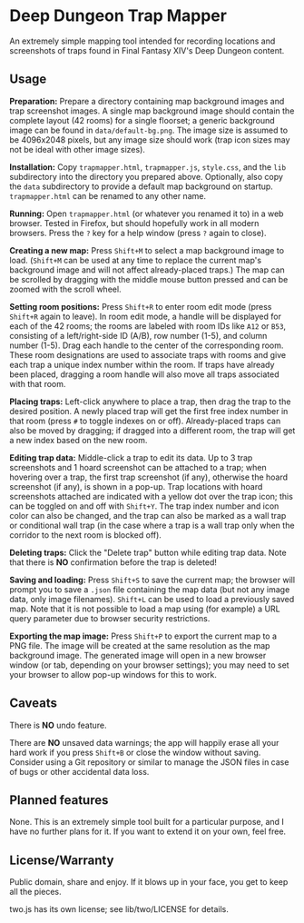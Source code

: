 Deep Dungeon Trap Mapper
========================

An extremely simple mapping tool intended for recording locations and
screenshots of traps found in Final Fantasy XIV's Deep Dungeon content.


Usage
-----
**Preparation:**  Prepare a directory containing map background images
and trap screenshot images.  A single map background image should
contain the complete layout (42 rooms) for a single floorset; a generic
background image can be found in `data/default-bg.png`.  The image size
is assumed to be 4096x2048 pixels, but any image size should work (trap
icon sizes may not be ideal with other image sizes).

**Installation:**  Copy `trapmapper.html`, `trapmapper.js`, `style.css`,
and the `lib` subdirectory into the directory you prepared above.
Optionally, also copy the `data` subdirectory to provide a default map
background on startup.  `trapmapper.html` can be renamed to any other
name.

**Running:**  Open `trapmapper.html` (or whatever you renamed it to) in
a web browser.  Tested in Firefox, but should hopefully work in all
modern browsers.  Press the `?` key for a help window (press `?` again
to close).

**Creating a new map:**  Press `Shift+M` to select a map background
image to load.  (`Shift+M` can be used at any time to replace the
current map's background image and will not affect already-placed
traps.)  The map can be scrolled by dragging with the middle mouse
button pressed and can be zoomed with the scroll wheel.

**Setting room positions:**  Press `Shift+R` to enter room edit mode
(press `Shift+R` again to leave).  In room edit mode, a handle will be
displayed for each of the 42 rooms; the rooms are labeled with room IDs
like `A12` or `B53`, consisting of a left/right-side ID (A/B), row
number (1-5), and column number (1-5).  Drag each handle to the center
of the corresponding room.  These room designations are used to
associate traps with rooms and give each trap a unique index number
within the room. If traps have already been placed, dragging a room
handle will also move all traps associated with that room.

**Placing traps:**  Left-click anywhere to place a trap, then drag the
trap to the desired position.  A newly placed trap will get the first
free index number in that room (press `#` to toggle indexes on or off).
Already-placed traps can also be moved by dragging; if dragged into a
different room, the trap will get a new index based on the new room.

**Editing trap data:**  Middle-click a trap to edit its data.  Up to 3
trap screenshots and 1 hoard screenshot can be attached to a trap; when
hovering over a trap, the first trap screenshot (if any), otherwise the
hoard screenshot (if any), is shown in a pop-up.  Trap locations with
hoard screenshots attached are indicated with a yellow dot over the trap
icon; this can be toggled on and off with `Shift+Y`.  The trap index
number and icon color can also be changed, and the trap can also be
marked as a wall trap or conditional wall trap (in the case where a trap
is a wall trap only when the corridor to the next room is blocked off).

**Deleting traps:**  Click the "Delete trap" button while editing trap
data.  Note that there is **NO** confirmation before the trap is
deleted!

**Saving and loading:**  Press `Shift+S` to save the current map; the
browser will prompt you to save a `.json` file containing the map data
(but not any image data, only image filenames).  `Shift+L` can be used
to load a previously saved map.  Note that it is not possible to load a
map using (for example) a URL query parameter due to browser security
restrictions.

**Exporting the map image:**  Press `Shift+P` to export the current map
to a PNG file.  The image will be created at the same resolution as the
map background image.  The generated image will open in a new browser
window (or tab, depending on your browser settings); you may need to set
your browser to allow pop-up windows for this to work.


Caveats
-------
There is **NO** undo feature.

There are **NO** unsaved data warnings; the app will happily erase all
your hard work if you press `Shift+B` or close the window without
saving.  Consider using a Git repository or similar to manage the JSON
files in case of bugs or other accidental data loss.


Planned features
----------------
None.  This is an extremely simple tool built for a particular purpose,
and I have no further plans for it.  If you want to extend it on your
own, feel free.


License/Warranty
----------------
Public domain, share and enjoy.  If it blows up in your face, you get to
keep all the pieces.

two.js has its own license; see lib/two/LICENSE for details.
